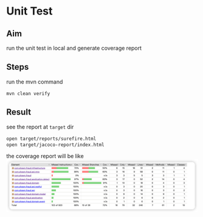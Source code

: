 # Unit Test
## Aim
run the unit test in local and generate coverage report

## Steps
run the mvn command
```shell
mvn clean verify
```

## Result
see the report at `target` dir
```shell
open target/reports/surefire.html
open target/jacoco-report/index.html
```
the coverage report will be like
<img src="images/coverage.png" />